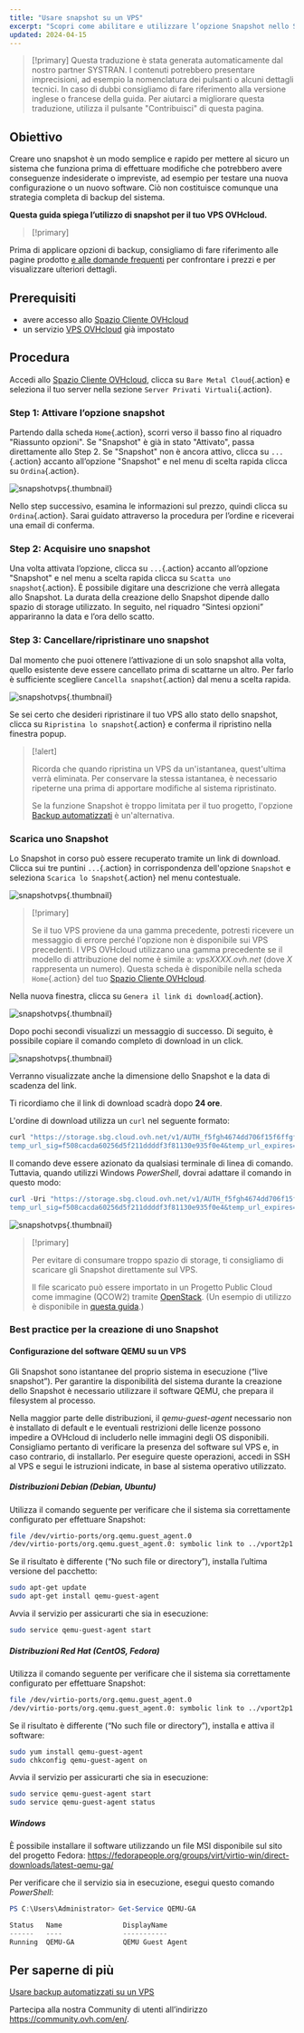 ```yaml
---
title: "Usare snapshot su un VPS"
excerpt: "Scopri come abilitare e utilizzare l’opzione Snapshot nello Spazio Cliente OVHcloud"
updated: 2024-04-15
---
```


> [!primary]
> Questa traduzione è stata generata automaticamente dal nostro partner SYSTRAN. I contenuti potrebbero presentare imprecisioni, ad esempio la nomenclatura dei pulsanti o alcuni dettagli tecnici. In caso di dubbi consigliamo di fare riferimento alla versione inglese o francese della guida. Per aiutarci a migliorare questa traduzione, utilizza il pulsante "Contribuisci" di questa pagina.
>

## Obiettivo

Creare uno snapshot è un modo semplice e rapido per mettere al sicuro un sistema che funziona prima di effettuare modifiche che potrebbero avere conseguenze indesiderate o impreviste, ad esempio per testare una nuova configurazione o un nuovo software. Ciò non costituisce comunque una strategia completa di backup del sistema.

**Questa guida spiega l’utilizzo di snapshot per il tuo VPS OVHcloud.**

> [!primary]
>
Prima di applicare opzioni di backup, consigliamo di fare riferimento alle pagine prodotto [e alle domande frequenti](https://www.ovhcloud.com/it/vps/options/) per confrontare i prezzi e per visualizzare ulteriori dettagli.
>

## Prerequisiti

- avere accesso allo [Spazio Cliente OVHcloud](/links/manager)
- un servizio [VPS OVHcloud](https://www.ovhcloud.com/it/vps/) già impostato

## Procedura

Accedi allo [Spazio Cliente OVHcloud](/links/manager), clicca su `Bare Metal Cloud`{.action} e seleziona il tuo server nella sezione `Server Privati Virtuali`{.action}.

### Step 1: Attivare l’opzione snapshot

Partendo dalla scheda `Home`{.action}, scorri verso il basso fino al riquadro "Riassunto opzioni". Se "Snapshot" è già in stato "Attivato", passa direttamente allo Step 2. Se "Snapshot" non è ancora attivo, clicca su `...`{.action} accanto all’opzione "Snapshot" e nel menu di scelta rapida clicca su `Ordina`{.action}.

![snapshotvps](images/snapshot_vps_step1b.png){.thumbnail}

Nello step successivo, esamina le informazioni sul prezzo, quindi clicca su `Ordina`{.action}. Sarai guidato attraverso la procedura per l’ordine e riceverai una email di conferma.

### Step 2: Acquisire uno snapshot

Una volta attivata l’opzione, clicca su `...`{.action} accanto all’opzione "Snapshot" e nel menu a scelta rapida clicca su `Scatta uno snapshot`{.action}. È possibile digitare una descrizione che verrà allegata allo Snapshot. La durata della creazione dello Snapshot dipende dallo spazio di storage utilizzato. In seguito, nel riquadro “Sintesi opzioni” appariranno la data e l’ora dello scatto.

### Step 3: Cancellare/ripristinare uno snapshot

Dal momento che puoi ottenere l’attivazione di un solo snapshot alla volta, quello esistente deve essere cancellato prima di scattarne un altro. Per farlo è sufficiente scegliere `Cancella snapshot`{.action} dal menu a scelta rapida.

![snapshotvps](images/snapshot_vps_step2.png){.thumbnail}

Se sei certo che desideri ripristinare il tuo VPS allo stato dello snapshot, clicca su `Ripristina lo snapshot`{.action} e conferma il ripristino nella finestra popup.

> [!alert]
>
> Ricorda che quando ripristina un VPS da un'istantanea, quest'ultima verrà eliminata. Per conservare la stessa istantanea, è necessario ripeterne una prima di apportare modifiche al sistema ripristinato.
>
> Se la funzione Snapshot è troppo limitata per il tuo progetto, l'opzione [Backup automatizzati](/pages/bare_metal_cloud/virtual_private_servers/using-automated-backups-on-a-vps) è un'alternativa.
>

### Scarica uno Snapshot

Lo Snapshot in corso può essere recuperato tramite un link di download. Clicca sui tre puntini `...`{.action} in corrispondenza dell'opzione `Snapshot` e seleziona `Scarica lo Snapshot`{.action} nel menu contestuale.

![snapshotvps](images/snapshot_vps03.png){.thumbnail}

> [!primary]
>
> Se il tuo VPS proviene da una gamma precedente, potresti ricevere un messaggio di errore perché l'opzione non è disponibile sui VPS precedenti. I VPS OVHcloud utilizzano una gamma precedente se il modello di attribuzione del nome è simile a: *vpsXXXX.ovh.net* (dove *X* rappresenta un numero). Questa scheda è disponibile nella scheda `Home`{.action} del tuo [Spazio Cliente OVHcloud](/links/manager).
>

Nella nuova finestra, clicca su `Genera il link di download`{.action}.

![snapshotvps](images/snapshot_vps04.png){.thumbnail}

Dopo pochi secondi visualizzi un messaggio di successo. Di seguito, è possibile copiare il comando completo di download in un click.

![snapshotvps](images/snapshot_vps05.png){.thumbnail}

Verranno visualizzate anche la dimensione dello Snapshot e la data di scadenza del link.

Ti ricordiamo che il link di download scadrà dopo **24 ore**.

L'ordine di download utilizza un `curl` nel seguente formato:

```bash
curl "https://storage.sbg.cloud.ovh.net/v1/AUTH_f5fgh4674dd706f15f6ffgf4z667d3f4g5f05/glance/5ceg3f93-8b49-436b-aefe-4185f9fc3f78?
temp_url_sig=f508cacda60256d5f211ddddf3f81130e935f0e4&temp_url_expires=1678247579" --output vps-x11x11xyy.vps.ovh.net --fail
```

Il comando deve essere azionato da qualsiasi terminale di linea di comando. Tuttavia, quando utilizzi Windows *PowerShell*, dovrai adattare il comando in questo modo:

```powershell
curl -Uri "https://storage.sbg.cloud.ovh.net/v1/AUTH_f5fgh4674dd706f15f6ffgf4z667d3f4g5f05/glance/5ceg3f93-8b49-436b-aefe-4185f9fc3f78?
temp_url_sig=f508cacda60256d5f211ddddf3f81130e935f0e4&temp_url_expires=1678247579" -OutFile vps-x11x11xyy.vps.ovh.net
```

![snapshotvps](images/snapshot_vps06.png){.thumbnail}

> [!primary]
>
> Per evitare di consumare troppo spazio di storage, ti consigliamo di scaricare gli Snapshot direttamente sul VPS.
>
> Il file scaricato può essere importato in un Progetto Public Cloud come immagine (QCOW2) tramite [OpenStack](products/public-cloud-compute-instance-management). (Un esempio di utilizzo è disponibile in [questa guida](/pages/public_cloud/compute/upload_own_image).)
>

### Best practice per la creazione di uno Snapshot

#### Configurazione del software QEMU su un VPS

Gli Snapshot sono istantanee del proprio sistema in esecuzione (“live snapshot”). Per garantire la disponibilità del sistema durante la creazione dello Snapshot è necessario utilizzare il software QEMU, che  prepara il filesystem al processo.

Nella maggior parte delle distribuzioni, il *qemu-guest-agent* necessario non è installato di default e le eventuali restrizioni delle licenze possono impedire a OVHcloud di includerlo nelle immagini degli OS disponibili. Consigliamo pertanto di verificare la presenza del software sul VPS e, in caso contrario, di installarlo. Per eseguire queste operazioni, accedi in SSH al VPS e segui le istruzioni indicate, in base al sistema operativo utilizzato.

##### **Distribuzioni Debian (Debian, Ubuntu)**

Utilizza il comando seguente per verificare che il sistema sia correttamente configurato per effettuare Snapshot:

```bash
file /dev/virtio-ports/org.qemu.guest_agent.0
/dev/virtio-ports/org.qemu.guest_agent.0: symbolic link to ../vport2p1
```

Se il risultato è differente (“No such file or directory”), installa l’ultima versione del pacchetto:

```bash
sudo apt-get update
sudo apt-get install qemu-guest-agent
```

Avvia il servizio per assicurarti che sia in esecuzione:

```bash
sudo service qemu-guest-agent start
```

##### **Distribuzioni Red Hat (CentOS, Fedora)**

Utilizza il comando seguente per verificare che il sistema sia correttamente configurato per effettuare Snapshot:

```bash
file /dev/virtio-ports/org.qemu.guest_agent.0
/dev/virtio-ports/org.qemu.guest_agent.0: symbolic link to ../vport2p1
```

Se il risultato è differente (“No such file or directory”), installa e attiva il software:

```bash
sudo yum install qemu-guest-agent
sudo chkconfig qemu-guest-agent on
```

Avvia il servizio per assicurarti che sia in esecuzione:

```bash
sudo service qemu-guest-agent start
sudo service qemu-guest-agent status
```

##### **Windows**

È possibile installare il software utilizzando un file MSI disponibile sul sito del progetto Fedora: <https://fedorapeople.org/groups/virt/virtio-win/direct-downloads/latest-qemu-ga/>

Per verificare che il servizio sia in esecuzione, esegui questo comando *PowerShell*:

```powershell
PS C:\Users\Administrator> Get-Service QEMU-GA

Status   Name               DisplayName
------   ----               -----------
Running  QEMU-GA            QEMU Guest Agent
```

## Per saperne di più

[Usare backup automatizzati su un VPS](/pages/bare_metal_cloud/virtual_private_servers/using-automated-backups-on-a-vps)

Partecipa alla nostra Community di utenti all’indirizzo <https://community.ovh.com/en/>.